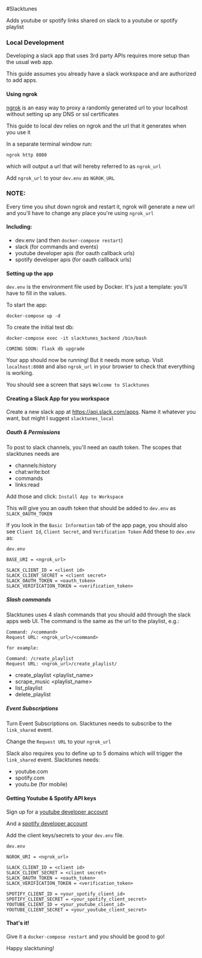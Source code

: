 #Slacktunes

Adds youtube or spotify links shared on slack to a youtube or spotify playlist

### Local Development
Developing a slack app that uses 3rd party APIs requires more setup than the usual web app.

This guide assumes you already have a slack workspace and are authorized to add apps.

#### Using ngrok
[ngrok](https://ngrok.com/) is an easy way to proxy a randomly generated url to your localhost without setting up any DNS or ssl certificates

This guide to local dev relies on ngrok and the url that it generates when you use it

In a separate terminal window run:
```
ngrok http 8080
```
which will output a url that will hereby referred to as `ngrok_url`

Add `ngrok_url` to your `dev.env` as `NGROK_URL` 

### NOTE:
Every time you shut down ngrok and restart it, ngrok will generate a new url and you'll have to change any place you're using `ngrok_url`
#### Including:
* dev.env (and then `docker-compose restart`)
* slack (for commands and events)
* youtube developer apis (for oauth callback urls)
* spotify developer apis (for oauth callback urls)


#### Setting up the app
`dev.env` is the environment file used by Docker. It's just a template: you'll have to fill in the values.

To start the app:
```
docker-compose up -d
```

To create the initial test db:
```
docker-compose exec -it slacktunes_backend /bin/bash

COMING SOON: flask db upgrade
```

Your app should now be running! But it needs more setup. Visit `localhost:8080` and also `ngrok_url` in your browser to check that everything is working.

You should see a screen that says `Welcome to Slacktunes`


#### Creating a Slack App for you workspace
Create a new slack app at https://api.slack.com/apps. Name it whatever you want, but might I suggest `slacktunes_local`

##### Oauth & Permissions
To post to slack channels, you'll need an oauth token. The scopes that slacktunes needs are
* channels:history
* chat:write:bot
* commands
* links:read

Add those and click: `Install App to Workspace`

This will give you an oauth token that should be added to `dev.env` as `SLACK_OAUTH_TOKEN`

If you look in the `Basic Information` tab of the app page, you should also see `Client Id`, `Client Secret`, and `Verification Token`
Add these to `dev.env` as:
```
dev.env

BASE_URI = <ngrok_url>

SLACK_CLIENT_ID = <client id>
SLACK_CLIENT_SECRET = <client secret>
SLACK_OAUTH_TOKEN = <oauth_token>
SLACK_VERIFICATION_TOKEN = <verification_token>
```

##### Slash commands
Slacktunes uses 4 slash commands that you should add through the slack apps web UI.
The command is the same as the url to the playlist, e.g.:
```
Command: /<command>
Request URL: <ngrok_url>/<command>

for example:

Command: /create_playlist
Request URL: <ngrok_url>/create_playlist/
```
* create_playlist <playlist_name> <service>
* scrape_music <playlist_name>
* list_playlist
* delete_playlist

##### Event Subscriptions
Turn Event Subscriptions on. Slacktunes needs to subscribe to the `link_shared` event.

Change the `Request URL` to your `ngrok_url`

Slack also requires you to define up to 5 domains which will trigger the `link_shared` event. Slacktunes needs:
* youtube.com
* spotify.com
* youtu.be (for mobile)

#### Getting Youtube & Spotify API keys
Sign up for a [youtube developer account](https://developers.google.com/youtube/)

And a [spotify developer account](https://developer.spotify.com/)

Add the client keys/secrets to your `dev.env` file.

```
dev.env

NGROK_URI = <ngrok_url>

SLACK_CLIENT_ID = <client id>
SLACK_CLIENT_SECRET = <client secret>
SLACK_OAUTH_TOKEN = <oauth_token>
SLACK_VERIFICATION_TOKEN = <verification_token>

SPOTIFY_CLIENT_ID = <your_spotify_client_id>
SPOTIFY_CLIENT_SECRET = <your_spotify_client_secret>
YOUTUBE_CLIENT_ID = <your_youtube_client_id>
YOUTUBE_CLIENT_SECRET = <your_youtube_client_secret>
```

#### That's it!
Give it a `docker-compose restart` and you should be good to go!

Happy slacktuning!